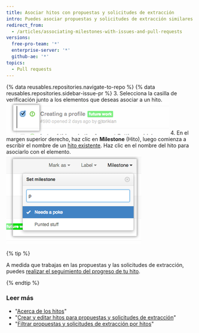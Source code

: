 ```yaml
---
title: Asociar hitos con propuestas y solicitudes de extracción
intro: Puedes asociar propuestas y solicitudes de extracción similares con un hito para realizar un mejor seguimiento de su progreso.
redirect_from:
  - /articles/associating-milestones-with-issues-and-pull-requests
versions:
  free-pro-team: '*'
  enterprise-server: '*'
  github-ae: '*'
topics:
  - Pull requests
---
```


{% data reusables.repositories.navigate-to-repo %}
{% data reusables.repositories.sidebar-issue-pr %}
3. Selecciona la casilla de verificación junto a los elementos que deseas asociar a un hito. ![Casilla de verificación de metadatos de propuestas](/assets/images/help/issues/issues_assign_checkbox.png)
4. En el margen superior derecho, haz clic en **Milestone** (Hito), luego comienza a escribir el nombre de un [hito existente](/articles/creating-and-editing-milestones-for-issues-and-pull-requests). Haz clic en el nombre del hito para asociarlo con el elemento. ![Desplegable de la asignación de hitos de propuestas](/assets/images/help/issues/issues_assigning_milestone_dropdown.png)

{% tip %}

A medida que trabajas en las propuestas y las solicitudes de extracción, puedes [realizar el seguimiento del progreso de tu hito](/articles/viewing-your-milestone-s-progress).

{% endtip %}

### Leer más

- "[Acerca de los hitos](/articles/about-milestones)"
- "[Crear y editar hitos para propuestas y solicitudes de extracción](/articles/creating-and-editing-milestones-for-issues-and-pull-requests)"
- "[Filtrar propuestas y solicitudes de extracción por hitos](/articles/filtering-issues-and-pull-requests-by-milestone)"
